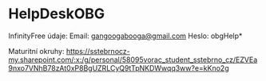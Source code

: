 # HelpDeskOBG

InfinityFree údaje:
  Email: gangoogabooga@gmail.com
  Heslo: obgHelp*

Maturitní okruhy: https://sstebrnocz-my.sharepoint.com/:x:/g/personal/58095vorac_student_sstebrno_cz/EZVEa9nxo7VNhB78zAt0xP8BgUZRLCyQ9tTpNKDWwqq3ww?e=kKno2g
